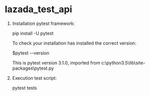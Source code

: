 # lazada_test_api

1. Installation pytest framework:

    pip install -U pytest

    To check your installation has installed the correct version:

    $pytest --version

    This is pytest version 3.1.0, imported from c:\python3.5\lib\site-packages\pytest.py

 2. Execution test script:

    pytest tests